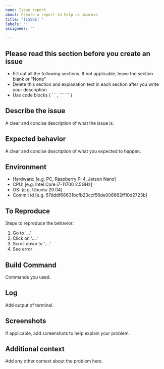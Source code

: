 ```yaml
---
name: Issue report
about: Create a report to help us improve
title: "[ISSUE] "
labels: ''
assignees: ''

---
```


## Please read this section before you create an issue
- Fill out all the following sections. If not applicable, leave the section blank or "None"
- Delete this section and explanation text in each section after you write your description
- Use code blocks ( \` \` , \`\`\`  \`\`\` )

## Describe the issue
A clear and concise description of what the issue is.

## Expected behavior
A clear and concise description of what you expected to happen.

## Environment
 - Hardware: [e.g. PC, Raspberry Pi 4, Jetson Nano]
 - CPU: [e.g. Intel Core i7-11700 2.5GHz]
 - OS: [e.g. Ubuntu 20.04]
 - Commit id [e.g. 57dddf66631bcfb23ccf56de006662ff10d2723b]

## To Reproduce
Steps to reproduce the behavior:
1. Go to '...'
2. Click on '....'
3. Scroll down to '....'
4. See error

## Build Command
Commands you used.

## Log
Add output of terminal.

## Screenshots
If applicable, add screenshots to help explain your problem.

## Additional context
Add any other context about the problem here.
